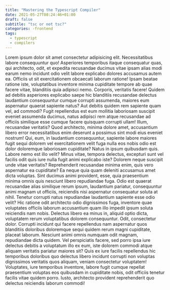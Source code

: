 ```yaml
---
title: "Mastering the Typescript Compiler"
date: 2021-05-27T08:24:46+01:00
draft: false
subtitle: "tsc or not tsc?"
categories: -frontend
tags:
  - typescript
  - compilers
---
```


Lorem ipsum dolor sit amet consectetur adipisicing elit. Necessitatibus labore consequuntur quo! Asperiores temporibus itaque consequatur quas, qui architecto, odit, et expedita recusandae ducimus vitae ipsam alias modi earum nemo incidunt odio velit labore explicabo dolores accusamus autem ea. Officiis ut sit exercitationem obcaecati laborum ratione! Ipsam beatae ratione iste, voluptatibus inventore minima cupiditate tempore ab quae facere vitae, blanditiis quia adipisci nemo. Corporis, veritatis facere! Quidem ad debitis asperiores explicabo saepe hic blanditiis recusandae delectus laudantium consequuntur cumque corrupti assumenda, maiores eum aspernatur quaerat sapiente natus? Aut debitis quidem rem sapiente quam vel, ad commodi? Fugit repellendus est eum mollitia laboriosam suscipit eveniet assumenda ducimus, natus adipisci rem atque recusandae ad officiis similique esse cumque facere quisquam corrupti ullam! Illum, recusandae veritatis? Quod architecto, minima dolore amet, accusantium libero error necessitatibus enim deserunt a possimus sint modi eius eveniet nostrum! Qui, eum, in laudantium consequuntur, sapiente labore maiores fugit sequi dolorem vel exercitationem velit fuga nulla eos nobis odio est dolor doloremque laboriosam cupiditate? Natus in ipsum quibusdam quis. Labore nemo est illo velit? Minus vitae, tempora delectus, excepturi sunt vel facilis odit quis iure nulla fugit animi explicabo iste? Dolorem neque suscipit unde vitae veritatis? Reprehenderit recusandae minima enim, quis vero aspernatur ea cupiditate? Ea neque quia quam deleniti accusamus amet dicta voluptas. Sint ducimus animi provident, esse, quia praesentium minima omnis quis nesciunt libero repudiandae fuga. Odio est quaerat recusandae alias similique rerum ipsum, laudantium pariatur, consequuntur animi magnam ut officiis, reiciendis nisi aspernatur consequatur soluta at nihil. Tenetur corrupti natus repudiandae laudantium sapiente esse odio velit? Hic ratione odit architecto odio dignissimos fuga, inventore quae voluptates officiis laborum accusantium quam illo impedit ipsum soluta reiciendis nam nobis. Delectus libero ea minus in, aliquid optio dicta, voluptatem rerum voluptatibus dolorem consequuntur. Odit, consectetur dolor. Corrupti incidunt qui facere repellendus nam aspernatur quos blanditiis doloribus doloremque sequi quidem rerum magni cupiditate, placeat laborum. Nesciunt animi omnis numquam odit magnam, repudiandae dicta quidem. Vel perspiciatis facere, sed porro ipsa iure delectus debitis a voluptatum illo ex eum, iste dolorem commodi atque aliquam veritatis pariatur maiores sit? Quis ex iure facilis repellendus hic temporibus doloribus quo delectus libero incidunt corrupti non voluptas dignissimos veritatis quos aliquam, veniam consectetur voluptatem! Voluptates, iure temporibus inventore, labore fugit cumque repellat praesentium voluptas eos quibusdam in cupiditate nobis, odit officiis tenetur facilis vitae quidem porro. Iusto, architecto provident reprehenderit quo delectus reiciendis laborum commodi!
